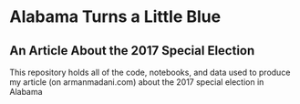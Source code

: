 # Alabama Turns a Little Blue
## An Article About the 2017 Special Election

This repository holds all of the code, notebooks, and data used to produce my article (on armanmadani.com) about the 2017 special election in Alabama
